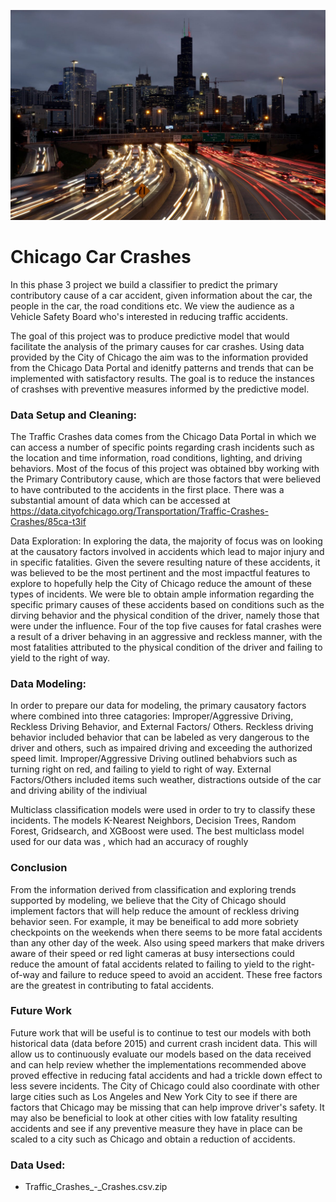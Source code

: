 ![Chicago Traffic](https://github.com/6cats1dog/Chicago_Car_Crashes/blob/main/Chicago%20Traffic.jpg)
# Chicago Car Crashes

In this phase 3 project we build a classifier to predict the primary contributory cause of a car accident, given information about the car, the people in the car, the road conditions etc. We view the audience as a Vehicle Safety Board who's interested in reducing traffic accidents.

The goal of this project was to produce predictive model that would facilitate the analysis of the primary causes for car crashes. Using data provided by the City of Chicago the aim was to the information provided from the Chicago Data Portal and idenitfy patterns and trends that can be implemented with satisfactory results. The goal is to reduce the instances of crashses with preventive measures informed by the predictive model.

### Data Setup and Cleaning:
The Traffic Crashes data comes from the Chicago Data Portal in which we can access a number of specific points regarding crash incidents such as the location and time information, road conditions, lighting, and driving behaviors. Most of the focus of this project was obtained bby working with the Primary Contributory cause, which are those factors that were believed to have contributed to the accidents in the first place. There was a substantial amount of data which can be accessed at  https://data.cityofchicago.org/Transportation/Traffic-Crashes-Crashes/85ca-t3if

Data Exploration:
In exploring the data, the majority of focus was on looking at the causatory factors involved in accidents which lead to major injury and in specific fatalities. Given the severe resulting nature of these accidents, it was believed to be the most pertinent and the most impactful features to explore to hopefully help the City of Chicago reduce the amount of these types of incidents. We were ble to obtain ample information regarding the specific primary causes of these accidents based on conditions such as the dirving behavior and the physical condition of the driver, namely those that were under the influence. Four of the top five causes for fatal crashes were a result of a driver behaving in an aggressive and reckless manner, with the most fatalities attributed to the physical condition of the driver and failing to yield to the right of way. 

### Data Modeling:
In order to prepare our data for modeling, the primary causatory factors where combined into three catagories: Improper/Aggressive Driving, Reckless Driving Behavior, and External Factors/ Others. Reckless driving behavior included behavior that can be labeled as very dangerous to the driver and others, such as impaired driving and exceeding the authorized speed limit. Improper/Aggressive Driving outlined behabviors such as turning right on red, and failing to yield to right of way. External Factors/Others included items such weather, distractions outside of the car and driving ability of the indiviual

Multiclass classification models were used in order to try to classify these incidents. The models K-Nearest Neighbors, Decision Trees, Random Forest, Gridsearch, and XGBoost were used. The best multiclass model used for our data was , which had an accuracy of roughly

### Conclusion
From the information derived from classification and exploring trends supported by modeling, we believe that the City of Chicago should implement factors that will help reduce the amount of reckless driving behavior seen. For example, it may be beneifical to add more sobriety checkpoints on the weekends when there seems to be more fatal accidents than any other day of the week. Also using speed markers that make drivers aware of their speed or red light cameras at busy intersections could reduce the amount of fatal accidents related to failing to yield to the right-of-way and failure to reduce speed to avoid an accident. These free factors are the greatest in contributing to fatal accidents.

### Future Work
Future work that will be useful is to continue to test our models with both historical data (data before 2015) and current crash incident data. This will allow us to continuously evaluate our models based on the data received and can help review whether the implementations recommended above proved effective in reducing fatal accidents and had a trickle down effect to less severe incidents. The City of Chicago could also coordinate with other large cities such as Los Angeles and New York City to see if there are factors that Chicago may be missing that can help improve driver's safety. It may also be beneficial to look at other cities with low fatality resulting accidents and see if any preventive measure they have in place can be scaled to a city such as Chicago and obtain a reduction of accidents.

### Data Used:
* Traffic_Crashes_-_Crashes.csv.zip


